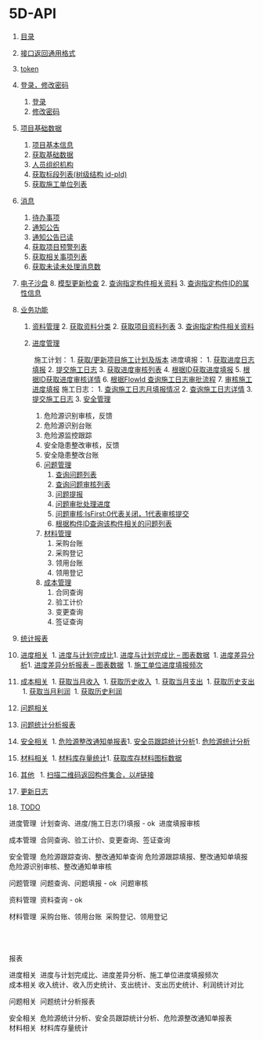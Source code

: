 # 5D-API



1. [目录](README.md)
2. [接口返回通用格式](api/接口返回通用格式.md)
3. [token](api/token.md)
4. [登录，修改密码](api/login/README.md)
    1. [登录](api/login/login.md)
    1. [修改密码](api/login/changePwd.md)
5. [项目基础数据](api/project/README.md)
    1. [项目基本信息](api/project/getProjectInfo.md)
    1. [获取基础数据](api/project/getBaseData.md)
    1. [人员组织机构](api/project/getOrganizatioNew.md)
    1. [获取标段列表(树级结构 id-pId)](api/project/getSectionList.md)
    1. [获取施工单位列表](api/project/getConstUnitList.md)
6. [消息](api/message/README.md)
    1. [待办事项](api/message/getTODOs.md)
    1. [通知公告](api/message/getNotices.md)
    1. [通知公告已读](api/message/updateNotice.md)
    1. [获取项目预警列表](api/message/GetWarnings.md)
    1. [获取相关事项列表](api/message/GetRelevants.md)
    1. [获取未读未处理消息数](api/message/GetMessageNum.md)
7. [电子沙盘](api/bim/README.md)
      8. [模型更新检查](api/bim/checkModels.md)
      2. [查询指定构件相关资料](api/business/DocumentMng/ModelFileList.md)
      3. [查询指定构件ID的属性信息](api/bim/ModelGuidData.md)
8. [业务功能](api/business/README.md)
      1. [资料管理](api/business/DocumentMng/README.md)
         2. [获取资料分类](api/business/DocumentMng/ProjectFileTree.md)
         2. [获取项目资料列表](api/business/DocumentMng/ProjectFileList.md)
         3. [查询指定构件相关资料](api/business/DocumentMng/ModelFileList.md)
      2. [进度管理](api/business/Progress/README.md)

          ​	施工计划：
             1. [获取/更新项目施工计划及版本](api/business/Progress/getPlanAndVersion.md)
          进度填报：
             1. [获取进度日志填报](api/business/Progress/getPlanProgressInfo.md)
             2. [提交施工日志](api/business/Progress/setPlanSubmitHistory.md)
             3. [获取进度审核列表](api/business/Progress/GetPlanApplData.md)
             4. [根据ID获取进度填报](api/business/Progress/getPlanLogById.md)
             5. [根据ID获取进度审核详情](api/business/Progress/getProgressVerifyLogById.md)
             6. [根据FlowId 查询施工日志审批流程](api/business/Progress/getFlowInfoLogByLogID.md)
             7. [审核施工进度填报](api/business/Progress/auditingPlanLog.md)
               施工日志：
             1. [查询施工日志月填报情况](api/business/Progress/GetConstructMonthLogStatus.md)
             2. [查询施工日志详情](api/business/Progress/GetConstructMonthLogInfo.md)
             3. [提交施工日志](api/business/Progress/submitConstructMonthLog.md)
         3. [安全管理](api/business/SafeWork/README.md)
            1. 危险源识别审核，反馈
            2. 危险源识别台账
            3. 危险源监控跟踪
            4. 安全隐患整改审核，反馈
            5. 安全隐患整改台账
         4. [问题管理](api/business/Problem/README.md)
            1. [查询问题列表](api/business/Problem/getQualityQuesList.md)
            2. [查询问题审核列表](api/business/Problem/getQualityQuesApplList.md)
            3. [问题提报](api/business/Problem/setQualityQuest.md)
            4. [问题审批处理进度](api/business/Problem/getQualityCheckProcess.md)
            5. [问题审核;IsFirst:0代表关闭，1代表审核提交](api/business/Problem/auditingQualityQues.md)
            6. [根据构件ID查询该构件相关的问题列表](api/business/Problem/GetProblemsByGuid.md)
         5. [材料管理](api/business/MaterialMng/README.md) 
            1. 采购台账
            2. 采购登记
            3. 领用台账   
            4. 领用登记
         6. [成本管理](api/business/CostMng/README.md)
            1. 合同查询
            2. 验工计价
            3. 变更查询
            4. 签证查询

9. [统计报表](api/chart/README.md)

  10. [进度相关](api/chart/Progress/README.md)
       ​    1. [进度与计划完成比](api/chart/Progress/GetScheduleCompletionRatio.md)
       ​    1. [进度与计划完成比 – 图表数据](api/chart/Progress/GetScheduleCompletionRatioCharts.md)
       ​    1. [进度差异分析](api/chart/Progress/GetScheduleVarianceAnalysis.md)
       ​    1. [进度差异分析报表 – 图表数据](api/chart/Progress/GetScheduleVarianceAnalysisCharts.md)
       ​    1. [施工单位进度填报频次](api/chart/Progress/GetUnitFrequencyOfFilling.md)

  11. [成本相关](api/chart/Cost/README.md)
         ​    1. [获取当月收入](api/chart/Cost/GetIncomeStatistics.md)
         ​    1. [获取历史收入](api/chart/Cost/GetIncomeHistory.md)
         ​    1. [获取当月支出](api/chart/Cost/GetExpenditureStatistics.md)
         ​    1. [获取历史支出](api/chart/Cost/GetExpenditureHistory.md)
         ​    1. [获取当月利润](api/chart/Cost/GetProfitStatistics.md)
         ​    1. [获取历史利润](api/chart/Cost/GetProfitHistory.md)

  12. [问题相关](api/chart/Problem/README.md)

   13. [问题统计分析报表](api/chart/Problem/GetStatisticalAnalysisReport.md)

  14. [安全相关](api/chart/Safework/README.md)
         ​    1. [危险源整改通知单报表](api/chart/Safework/GetRiskSourceRectificationNotice.md)
         ​    1. [安全员跟踪统计分析](api/chart/Safework/GetTrackingStatisticalOfSecurityPersonnel.md)
         ​    1. [危险源统计分析](api/chart/Safework/GetStatisticalAnalysisOfHazardSources.md)

  15. [材料相关](api/chart/Material/README.md)
         ​    1. [材料库存量统计](api/chart/Material/GetMaterialIinventoryStatistics.md)
         ​    1. [获取库存材料图标数据](api/chart/Material/GetMaterialStockRecord.md)

16. [其他](api/other/README.md)
       ​      ​      1. [扫描二维码返回构件集合，以#链接](api/other/GetActorIDsByQrNumber.md)

17. [更新日志](log.md)

18. [TODO](TODO.md)



进度管理
​    计划查询、进度/施工日志(?)填报  - ok
​	进度填报审核

成本管理
​    合同查询、验工计价、变更查询、签证查询

安全管理
​	危险源跟踪查询、整改通知单查询
​	危险源跟踪填报、整改通知单填报
​	危险源识别审核、整改通知单审核

问题管理
​    问题查询、问题填报 - ok
​	问题审核

资料管理
​	资料查询 - ok

材料管理 
​	采购台账、领用台账
​	采购登记、领用登记
​	
​	


​	
​	
报表

进度相关
​	进度与计划完成比、进度差异分析、施工单位进度填报频次
​	
成本相关
​	收入统计、收入历史统计、支出统计、支出历史统计、利润统计对比

问题相关
​	问题统计分析报表

安全相关
​	危险源统计分析、安全员跟踪统计分析、危险源整改通知单报表
​	
材料相关
​	材料库存量统计